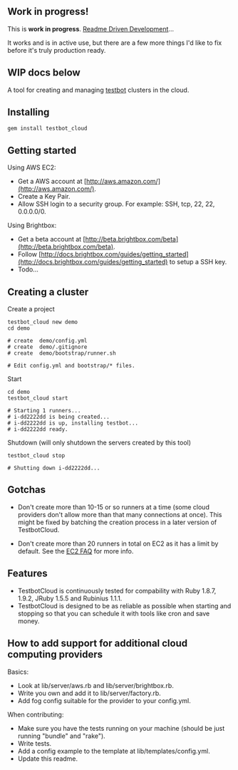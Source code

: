 Work in progress!
----

This is **work in progress**. [Readme Driven Development](http://tom.preston-werner.com/2010/08/23/readme-driven-development.html)... 

It works and is in active use, but there are a few more things I'd like to fix before it's truly production ready.

WIP docs below
----

A tool for creating and managing [testbot](https://github.com/joakimk/testbot) clusters in the cloud.

Installing
----

    gem install testbot_cloud

Getting started
----

Using AWS EC2:

* Get a AWS account at [http://aws.amazon.com/](http://aws.amazon.com/).
* Create a Key Pair.
* Allow SSH login to a security group. For example: SSH, tcp, 22, 22, 0.0.0.0/0.

Using Brightbox:

* Get a beta account at [http://beta.brightbox.com/beta](http://beta.brightbox.com/beta).
* Follow [http://docs.brightbox.com/guides/getting_started](http://docs.brightbox.com/guides/getting_started) to setup a SSH key.
* Todo...

Creating a cluster
----

Create a project

    testbot_cloud new demo
    cd demo

    # create  demo/config.yml
    # create  demo/.gitignore
    # create  demo/bootstrap/runner.sh

    # Edit config.yml and bootstrap/* files.

Start

    cd demo
    testbot_cloud start
    
    # Starting 1 runners...
    # i-dd2222dd is being created...
    # i-dd2222dd is up, installing testbot...
    # i-dd2222dd ready.
  
Shutdown (will only shutdown the servers created by this tool)

    testbot_cloud stop

    # Shutting down i-dd2222dd...

Gotchas
-----

* Don't create more than 10-15 or so runners at a time (some cloud providers don't allow more than that many connections at once). This might be fixed by batching the creation process in a later version of TestbotCloud.

* Don't create more than 20 runners in total on EC2 as it has a limit by default. See the [EC2 FAQ](http://aws.amazon.com/ec2/faqs) for more info.

Features
-----

* TestbotCloud is continuously tested for compability with Ruby 1.8.7, 1.9.2, JRuby 1.5.5 and Rubinius 1.1.1.
* TestbotCloud is designed to be as reliable as possible when starting and stopping so that you can schedule it with tools like cron and save money.

How to add support for additional cloud computing providers
-----

Basics:

* Look at lib/server/aws.rb and lib/server/brightbox.rb.
* Write you own and add it to lib/server/factory.rb.
* Add fog config suitable for the provider to your config.yml.

When contributing:

* Make sure you have the tests running on your machine (should be just running "bundle" and "rake").
* Write tests.
* Add a config example to the template at lib/templates/config.yml.
* Update this readme.

